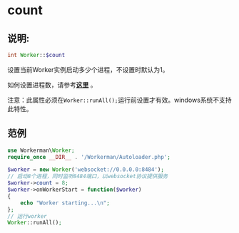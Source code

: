 # count

## 说明:
```php
int Worker::$count
```

设置当前Worker实例启动多少个进程，不设置时默认为1。

如何设置进程数，请参考[**这里**](315230) 。

注意：此属性必须在```Worker::runAll();```运行前设置才有效。windows系统不支持此特性。


## 范例


```php
use Workerman\Worker;
require_once __DIR__ . '/Workerman/Autoloader.php';

$worker = new Worker('websocket://0.0.0.0:8484');
// 启动8个进程，同时监听8484端口，以websocket协议提供服务
$worker->count = 8;
$worker->onWorkerStart = function($worker)
{
    echo "Worker starting...\n";
};
// 运行worker
Worker::runAll();
```
